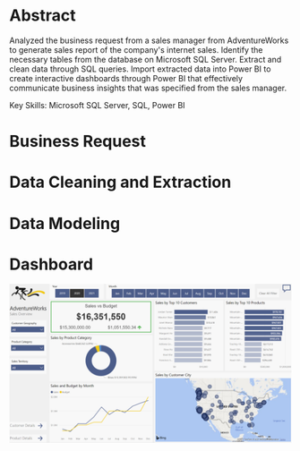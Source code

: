 # Abstract
Analyzed the business request from a sales manager from AdventureWorks to generate sales report of the company's internet sales. Identify the necessary tables from the database on Microsoft SQL Server. Extract and clean data through SQL queries. Import extracted data into Power BI to create interactive dashboards through Power BI that effectively communicate business insights that was specified from the sales manager.

Key Skills: Microsoft SQL Server, SQL, Power BI

# Business Request

# Data Cleaning and Extraction

# Data Modeling

# Dashboard

[![name](/images/dashboard.PNG)](https://app.powerbi.com/view?r=eyJrIjoiOGM2YzRlMzEtOGU0YS00MDBlLWEwNDAtOGVjNTAyZTQ3YzA0IiwidCI6ImUzNWZkZDkzLTAxM2QtNDc3MC1hZDNmLTgwZGJmNWUxNmEzNSJ9&pageName=ReportSection)
